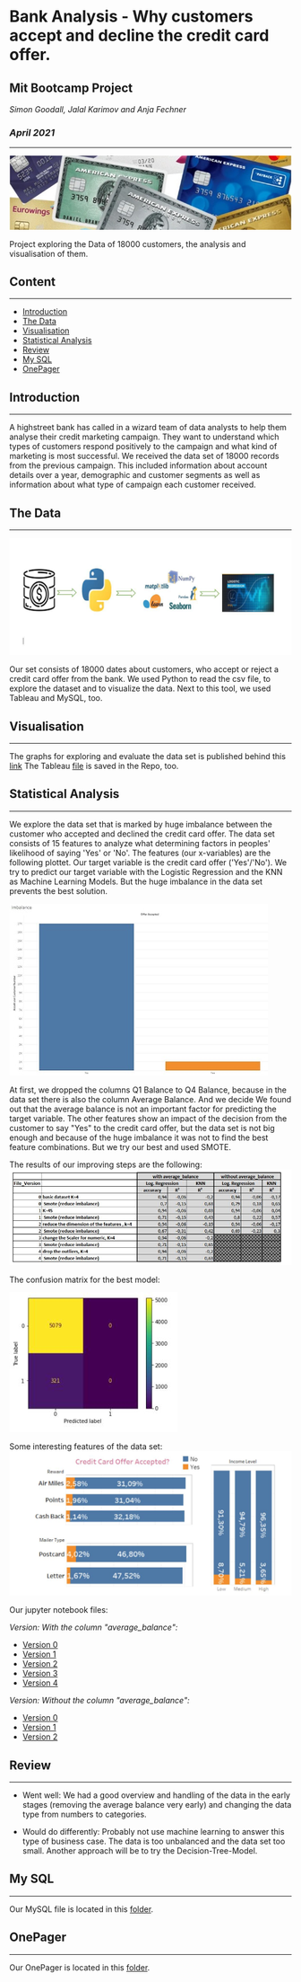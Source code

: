 # Bank Analysis - Why customers accept and decline the credit card offer.
## Mit Bootcamp Project
*Simon Goodall, Jalal Karimov and Anja Fechner*

### *April 2021*
***
![creditcards](https://github.com/AnjaFechner/bellatrix-lestrange/blob/main/pictures/creditcards.jpg)

Project exploring the Data of 18000 customers, the analysis and visualisation of them.


## Content
***

- [Introduction](#introduction)
- [The Data](#the-data)
- [Visualisation](#visualisation)
- [Statistical Analysis](#statistical-analysis)
- [Review](#review)
- [My SQL](#my-sql)
- [OnePager](#OnePager)

## Introduction
***

A highstreet bank has called in a wizard team of data analysts to help them analyse their credit marketing campaign. 
They want to understand which types of customers respond positively to the campaign and what kind of marketing is most successful.
We received the data set of 18000 records from the previous campaign. This included information about account details over a year, 
demographic and customer segments as well as information about what type of campaign each customer received.


## The Data 
***
![tools](https://github.com/AnjaFechner/bellatrix-lestrange/blob/main/pictures/tools.jpg)

Our set consists of 18000 dates about customers, who accept or reject a credit card offer from the bank. 
We used Python to read the csv file, to explore the dataset and to visualize the data. Next to this tool, we used Tableau and MySQL, too.


## Visualisation
***

The graphs for exploring and evaluate the data set is published behind this [link](https://public.tableau.com/profile/anja.fechner#!/)
The Tableau [file](https://github.com/AnjaFechner/bellatrix-lestrange/tree/main/tableau) is saved in the Repo, too.


## Statistical Analysis 
***

We explore the data set that is marked by huge imbalance between the customer who accepted and declined the credit card offer.
The data set consists of 15 features to analyze what determining factors in peoples' likelihood of saying 'Yes' or 'No'.
The features (our x-variables) are the following plottet. Our target variable is the credit card offer ('Yes'/'No').
We try to predict our target variable with the Logistic Regression and the KNN as Machine Learning Models.
But the huge imbalance in the data set prevents the best solution. 

![imbalance](https://github.com/AnjaFechner/bellatrix-lestrange/blob/main/pictures/imbalance.JPG)

At first, we dropped the columns Q1 Balance to Q4 Balance, because in the data set there is also the column Average Balance. And we decide  We found out that the average balance is not an important factor for predicting the target variable. 
The other features show an impact of the decision from the customer to say "Yes" to the credit card offer, but the data set is not big enough and because of the huge imbalance it was not to find the best feature combinations.
But we try our best and used SMOTE. 

The results of our improving steps are the following:
![table_of_results](https://github.com/AnjaFechner/bellatrix-lestrange/blob/main/pictures/table_of_results.JPG)

The confusion matrix for the best model:


![Confusion%20matrix](https://github.com/AnjaFechner/bellatrix-lestrange/blob/main/pictures/Confusion%20matrix.JPG)

Some interesting features of the data set:
![interesting_features](https://github.com/AnjaFechner/bellatrix-lestrange/blob/main/pictures/interesting_features.JPG)

Our jupyter notebook files:

*Version: With the column "average_balance":*

- [Version 0](https://github.com/AnjaFechner/bellatrix-lestrange/blob/main/jupyter_notebook/with_avg_balance__version_0.ipynb)
- [Version 1](https://github.com/AnjaFechner/bellatrix-lestrange/blob/main/jupyter_notebook/with_avg_balance__version_1.ipynb)
- [Version 2](https://github.com/AnjaFechner/bellatrix-lestrange/blob/main/jupyter_notebook/with_avg_balance__version_2.ipynb)
- [Version 3](https://github.com/AnjaFechner/bellatrix-lestrange/blob/main/jupyter_notebook/with_avg_balance__version_3.ipynb)
- [Version 4](https://github.com/AnjaFechner/bellatrix-lestrange/blob/main/jupyter_notebook/with_avg_balance__version_4.ipynb)


*Version: Without the column "average_balance":*

- [Version 0](https://github.com/AnjaFechner/bellatrix-lestrange/blob/main/jupyter_notebook/without-balance-version_0.ipynb)
- [Version 1](https://github.com/AnjaFechner/bellatrix-lestrange/blob/main/jupyter_notebook/without-balance-version_1.ipynb)
- [Version 2](https://github.com/AnjaFechner/bellatrix-lestrange/blob/main/jupyter_notebook/without-balance-version_2.ipynb)


## Review
***

- Went well:
We had a good overview and handling of the data in the early stages (removing the average balance very early) and changing the data type from numbers to categories.

- Would do differently:
Probably not use machine learning to answer this type of business case. The data is too unbalanced and the data set too small. 
Another approach will be to try the Decision-Tree-Model.


## My SQL
***

Our MySQL file is located in this [folder](https://github.com/AnjaFechner/bellatrix-lestrange/tree/main/mysql).

## OnePager
***

Our OnePager is located in this [folder](https://github.com/AnjaFechner/bellatrix-lestrange/tree/main/onepager).

